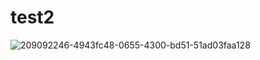 # test2

![209092246-4943fc48-0655-4300-bd51-51ad03faa128](https://github.com/gimssam/test2/assets/67052157/079f9e1f-f0d4-401c-9dff-7603df2f6e36)
